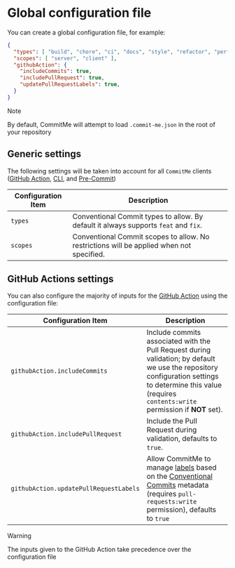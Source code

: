 <!-- 
SPDX-FileCopyrightText: 2024 Kevin de Jong <monkaii@hotmail.com>
SPDX-License-Identifier: MIT
-->

# Global configuration file

You can create a global configuration file, for example:

```json
{
  "types": [ "build", "chore", "ci", "docs", "style", "refactor", "perf", "test" ],
  "scopes": [ "server", "client" ],
  "githubAction": {
    "includeCommits": true,
    "includePullRequest": true,
    "updatePullRequestLabels": true,
  }
}
```

> [!NOTE]
> By default, CommitMe will attempt to load `.commit-me.json` in the root of your repository

## Generic settings

The following settings will be taken into account for all `CommitMe` clients ([GitHub Action](./github-action.md), [CLI](./cli.md), and [Pre-Commit](./pre-commit.md))

| Configuration Item | Description |
| -------------------| ------------|
| `types`            | Conventional Commit types to allow. By default it always supports `feat` and `fix`. |
| `scopes`           | Conventional Commit scopes to allow. No restrictions will be applied when not specified. |

## GitHub Actions settings

You can also configure the majority of inputs for the [GitHub Action](./github-action.md) using the configuration file:

| Configuration Item                     | Description |
| ---------------------------------------| ------------|
| `githubAction.includeCommits`          | Include commits associated with the Pull Request during validation; by default we use the repository configuration settings to determine this value (requires `contents:write` permission if **NOT** set). |
| `githubAction.includePullRequest`      | Include the Pull Request during validation, defaults to `true`. |
| `githubAction.updatePullRequestLabels` | Allow CommitMe to manage [labels](./github-action.md#pull-request-labels) based on the [Conventional Commits] metadata (requires `pull-requests:write` permission), defaults to `true` |

> [!WARNING]
> The inputs given to the GitHub Action take precedence over the configuration file

[Conventional Commits]: https://www.conventionalcommits.org/en/v1.0.0/
